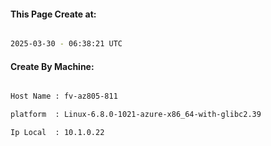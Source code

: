 
   
#### This Page Create at:

```bash

2025-03-30 - 06:38:21 UTC

```

#### Create By Machine:

```bash

Host Name : fv-az805-811

platform  : Linux-6.8.0-1021-azure-x86_64-with-glibc2.39

Ip Local  : 10.1.0.22

```


